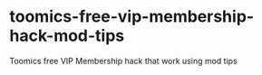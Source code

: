 # toomics-free-vip-membership-hack-mod-tips
Toomics free VIP Membership hack that work using mod tips
